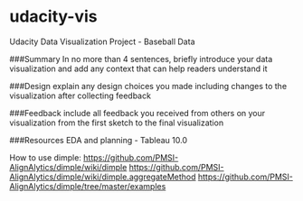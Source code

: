 # udacity-vis
Udacity Data Visualization Project - Baseball Data

###Summary
In no more than 4 sentences, briefly introduce your data visualization and add any context that can help readers understand it

###Design
explain any design choices you made including changes to the visualization after collecting feedback

###Feedback
include all feedback you received from others on your visualization from the first sketch to the final visualization

###Resources
EDA and planning - Tableau 10.0

How to use dimple:
https://github.com/PMSI-AlignAlytics/dimple/wiki/dimple
https://github.com/PMSI-AlignAlytics/dimple/wiki/dimple.aggregateMethod
https://github.com/PMSI-AlignAlytics/dimple/tree/master/examples
